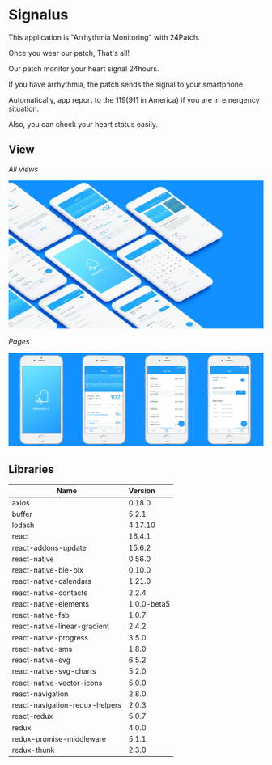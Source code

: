 # Signalus

This application is "Arrhythmia Monitoring" with 24Patch.

Once you wear our patch, That's all!

Our patch monitor your heart signal 24hours.

If you have arrhythmia, the patch sends the signal to your smartphone.

Automatically, app report to the 119(911 in America) if you are in emergency situation.

Also, you can check your heart status easily.



## View

*All views*

![All Pages](./README/Landing.jpg)



*Pages*

![All Pages](./README/Pages.jpg)



## Libraries

| Name                           | Version     |
| ------------------------------ | :---------- |
| axios                          | 0.18.0      |
| buffer                         | 5.2.1       |
| lodash                         | 4.17.10     |
| react                          | 16.4.1      |
| react-addons-update            | 15.6.2      |
| react-native                   | 0.56.0      |
| react-native-ble-plx           | 0.10.0      |
| react-native-calendars         | 1.21.0      |
| react-native-contacts          | 2.2.4       |
| react-native-elements          | 1.0.0-beta5 |
| react-native-fab               | 1.0.7       |
| react-native-linear-gradient   | 2.4.2       |
| react-native-progress          | 3.5.0       |
| react-native-sms               | 1.8.0       |
| react-native-svg               | 6.5.2       |
| react-native-svg-charts        | 5.2.0       |
| react-native-vector-icons      | 5.0.0       |
| react-navigation               | 2.8.0       |
| react-navigation-redux-helpers | 2.0.3       |
| react-redux                    | 5.0.7       |
| redux                          | 4.0.0       |
| redux-promise-middleware       | 5.1.1       |
| redux-thunk                    | 2.3.0       |

